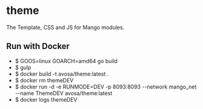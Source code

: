 # theme
The Template, CSS and JS for Mango modules.

## Run with Docker
* $ GOOS=linux GOARCH=amd64 go build
* $ gulp
* $ docker build -t avosa/theme:latest .
* $ docker rm themeDEV
* $ docker run -d -e RUNMODE=DEV -p 8093:8093 --network mango_net --name ThemeDEV avosa/theme:latest
* $ docker logs themeDEV
